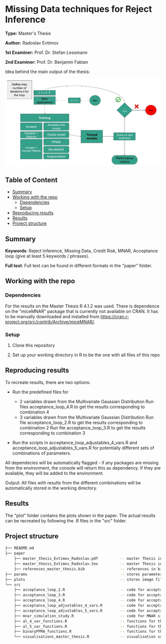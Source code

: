 # Missing Data techniques for Reject Inference

**Type:** Master's Thesis

**Author:** Radoslav Evtimov

**1st Examiner:** Prof. Dr. Stefan Lessmann  

**2nd Examiner:** Prof. Dr. Benjamin Fabian 

Idea behind the main output of the thesis:

![results](/Process_flow.jpg)

## Table of Content

- [Summary](#summary)
- [Working with the repo](#Working-with-the-repo)
    - [Dependencies](#Dependencies)
    - [Setup](#Setup)
- [Reproducing results](#Reproducing-results)
- [Results](#Results)
- [Project structure](-Project-structure)

## Summary

**Keywords**: Reject Inference, Missing Data, Credit Risk, MNAR, Acceptance loop (give at least 5 keywords / phrases).

**Full text**: Full text can be found in different formats in the "paper" folder.   

## Working with the repo

### Dependencies

For the results on the Master Thesis R 4.1.2 was used.
There is dependence on the "miceMNAR" package that is currently not available on CRAN. It has to be manually downloaded and installed from https://cran.r-project.org/src/contrib/Archive/miceMNAR/. 

### Setup

1. Clone this repository

2. Set up your working directory in R to be the one with all files of this repo

## Reproducing results

To recreate results, there are two options: 

- Run the predefined files for
  - 2 variables drawn from the Multivariate Gaussian Distribution
  Run files acceptance_loop_4.R to get the results corresponding to combination 4
  - 3 variables drawn from the Multivariate Gaussian Distribution
  Run file acceptance_loop_2.R to get the results corresponding to combination 2
  Run file acceptance_loop_3.R to get the results corresponding to combination 3

- Run the scripts in acceptance_loop_adjustables_4_vars.R and acceptance_loop_adjustables_5_vars.R for potentially different sets of combinations of parameters.  

All dependecies will be automatically flagged - if any packages are missing from the environment, the console will return this as dependency. If they are available, they will be added to the environment.

Output: 
All files with results from the different combinations will be automatically stored in the working directory. 


## Results

The "plot" folder contains the plots shown in the paper. 
The actual results can be recreated by following the .R files in the "src" folder. 

## Project structure


```bash
├── README.md
├── paper
    ├── master_thesis_Evtimov_Radoslav.pdf          -- master Thesis in pdf format
    ├── master_thesis_Evtimov_Radoslav.tex          -- master Thesis in Latex format
    ├── references_master_thesis.bib                -- references in bibtex format
├── params                                          -- stores parameters  
├── plots                                           -- stores image file
└── src
    ├── acceptance_loop_2.R                         -- code for acceptance loop for combination 2
    ├── acceptance_loop_3.R                         -- code for acceptance loop for combination 3
    ├── acceptance_loop_4.R                         -- code for acceptance loop for combination 4
    ├── acceptance_loop_adjustables_4_vars.R        -- code for acceptance loop with adjustable combinations for 4 features
    ├── acceptance_loop_adjustables_5_vars.R        -- code for acceptance loop with adjustable combinations for 5 features
    ├── mnar_simulation_study.R                     -- code for MNAR simulation study
    ├── al_4_var_functions.R                        -- functions for the acceptance loop
    ├── al_5_var_functions.R                        -- functions for the acceptance loop
    ├── binaryPPMA_functions.R                      -- functions for the PPMM
    └── visualisations_master_thesis.R              -- visualisation script used                 
```
